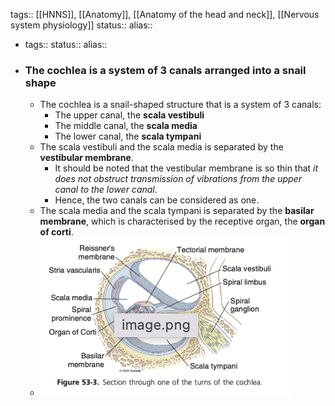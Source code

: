 tags:: [[HNNS]], [[Anatomy]], [[Anatomy of the head and neck]], [[Nervous system physiology]] 
status::
alias::

- tags::
  status::
  alias::
- ### The cochlea is a system of 3 canals arranged into a snail shape
	- The cochlea is a snail-shaped structure that is a system of 3 canals:
		- The upper canal, the **scala vestibuli**
		- The middle canal, the **scala media**
		- The lower canal, the **scala tympani**
	- The scala vestibuli and the scala media is separated by the **vestibular membrane**.
		- It should be noted that the vestibular membrane is so thin that *it does not obstruct transmission of vibrations from the upper canal to the lower canal*.
		- Hence, the two canals can be considered as one.
	- The scala media and the scala tympani is separated by the **basilar membrane**, which is characterised by the receptive organ, the **organ of corti**.
	- ![image.png](../assets/image_1673596475659_0.png)